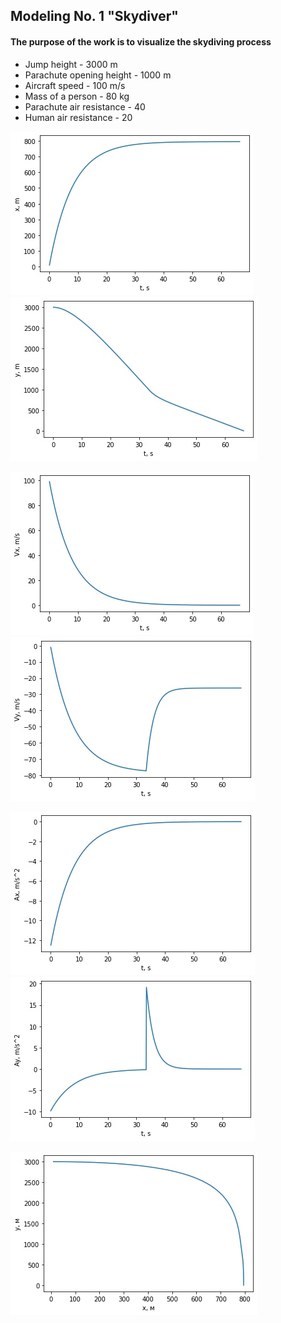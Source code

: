 ## Modeling No. 1 "Skydiver"
#### The purpose of the work is to visualize the skydiving process
* Jump height - 3000 m
* Parachute opening height - 1000 m
* Aircraft speed - 100 m/s
* Mass of a person - 80 kg
* Parachute air resistance - 40
* Human air resistance - 20

![x(t)](plots/x(t).jpg) ![y(t)](plots/y(t).jpg)

![Vx(t)](plots/Vx(t).jpg) ![Vy(t)](plots/Vy(t).jpg)

![Ax(t)](plots/Ax(t).jpg) ![Ay(t)](plots/Ay(t).jpg)

![y(x)](plots/y(x).jpg)